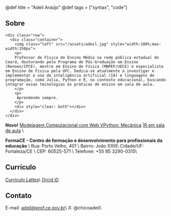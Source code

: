 @def title = "Adeil Araújo"
@def tags = ["syntax", "code"]

## Sobre

~~~
<div class="row">
  <div class="container">
    <img class="left" src="/assets/adeil.jpg" style="width:100%;max-width:150px">
    <p>
    Professor de Física do Ensino Médio na rede pública estadual do Ceará, doutorando pelo Programa de Pós-Graduação em Ensino (Renoen/IFCE), mestre em Ensino de Física (MNPEF/UECE) e especialista em Ensino de Física pela UFC. Dedica-se atualmente a investigar e implementar o uso de inteligência artificial (IA) e linguagens de programação, como Julia, Python e R, no contexto educacional, buscando integrar essas tecnologias às práticas de ensino em sala de aula.
    </p>
    <p>
     Aprendendo sempre. 
    </p>
    <div style="clear: both"></div>      
  </div>
</div>
~~~

**Novo!** [Modelagem Computacional com Web VPython: Mecânica](https://lfeditorial.com.br/produto/modelagem-computacional-com-web-vpython-mecanica-2/) |[R em sala de aula](https://remsaladeaula.github.io/site_pessoal/) \\

**FormaCE - Centro de formação e desenvolvimento para profissionais da educação** \\
Rua: Porto Velho, 401 \\
Bairro: João XXIII\\
Cidade/UF: Fortaleza/CE \\
CEP: 60525-571 \\
Telefone: +55 85 3290-0315\\

## Currículo

[Currículo Lattes](https://lattes.cnpq.br/0907363871243704)\\
[Orcid iD](https://orcid.org/0000-0002-5368-6814)

## Contato

E-mail: adeil@prof.ce.gov.br\\
X: @chicoadeil\\
